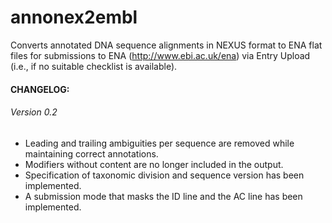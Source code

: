 # annonex2embl
Converts annotated DNA sequence alignments in NEXUS format to ENA flat files for submissions to ENA (http://www.ebi.ac.uk/ena) via Entry Upload (i.e., if no suitable checklist is available).

#### CHANGELOG:

###### Version 0.2
* Leading and trailing ambiguities per sequence are removed while maintaining correct annotations.
* Modifiers without content are no longer included in the output.
* Specification of taxonomic division and sequence version has been implemented.
* A submission mode that masks the ID line and the AC line has been implemented.
